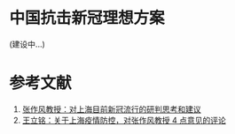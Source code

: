 # 中国抗击新冠理想方案

(建设中...)

# 参考文献

1. [张作风教授：对上海目前新冠流行的研判思考和建议](https://mp.weixin.qq.com/s/VrxjZffpTcFC_KQQd1QDNA)
2. [王立铭：关于上海疫情防控，对张作风教授 4 点意见的评论](https://mp.weixin.qq.com/s/MY97px_kSlUcAhnPKi7VIA)